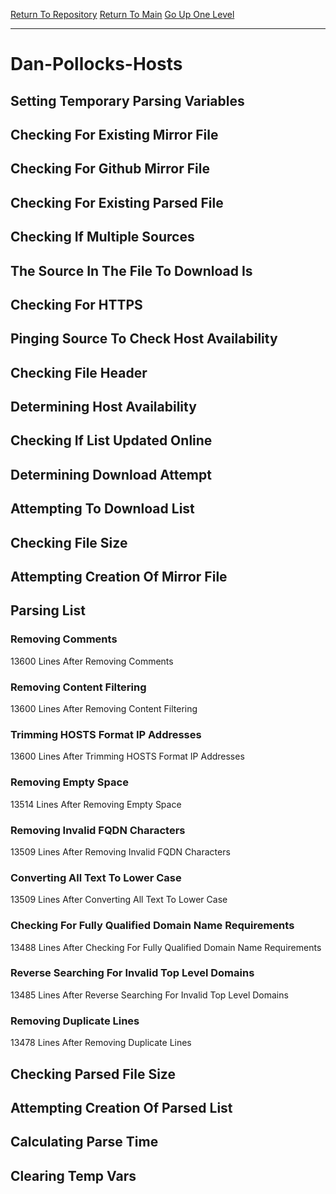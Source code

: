 [Return To Repository](https://github.com/deathbybandaid/piholeparser/)
[Return To Main](https://github.com/deathbybandaid/piholeparser/blob/master/RecentRunLogs/Mainlog.md)
[Go Up One Level](https://github.com/deathbybandaid/piholeparser/blob/master/RecentRunLogs/TopLevelScripts/30-Processing-External-Blacklists.md)
____________________________________
# Dan-Pollocks-Hosts
## Setting Temporary Parsing Variables
## Checking For Existing Mirror File
## Checking For Github Mirror File
## Checking For Existing Parsed File
## Checking If Multiple Sources
## The Source In The File To Download Is
## Checking For HTTPS
## Pinging Source To Check Host Availability
## Checking File Header
## Determining Host Availability
## Checking If List Updated Online
## Determining Download Attempt
## Attempting To Download List
## Checking File Size
## Attempting Creation Of Mirror File
## Parsing List
### Removing Comments
13600 Lines After Removing Comments
### Removing Content Filtering
13600 Lines After Removing Content Filtering
### Trimming HOSTS Format IP Addresses
13600 Lines After Trimming HOSTS Format IP Addresses
### Removing Empty Space
13514 Lines After Removing Empty Space
### Removing Invalid FQDN Characters
13509 Lines After Removing Invalid FQDN Characters
### Converting All Text To Lower Case
13509 Lines After Converting All Text To Lower Case
### Checking For Fully Qualified Domain Name Requirements
13488 Lines After Checking For Fully Qualified Domain Name Requirements
### Reverse Searching For Invalid Top Level Domains
13485 Lines After Reverse Searching For Invalid Top Level Domains
### Removing Duplicate Lines
13478 Lines After Removing Duplicate Lines
## Checking Parsed File Size
## Attempting Creation Of Parsed List
## Calculating Parse Time
## Clearing Temp Vars
